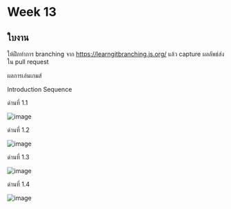 # Week 13 #

## ใบงาน

ให้ฝึกทำการ branching  จาก  https://learngitbranching.js.org/ แล้ว capture ผลลัพธ์ส่งใน pull request

ผลการเล่นเกมส์

Introduction Sequence

ด่านที่ 1.1 

![image](https://user-images.githubusercontent.com/92082676/141422092-67f89697-a0a2-4bea-a239-b16a6c488d7f.png)

ด่านที่ 1.2

![image](https://user-images.githubusercontent.com/92082676/141433587-450f0986-2122-4da3-aae6-3d088c7964a6.png)

ด่านที่ 1.3

![image](https://user-images.githubusercontent.com/92082676/141445691-9a12d31b-8fb0-47f7-a8d9-0fb50e3bb67d.png)

ด่านที่ 1.4

![image](https://user-images.githubusercontent.com/92082676/141450751-555b9d62-b222-46ee-825e-660afcead98c.png)
